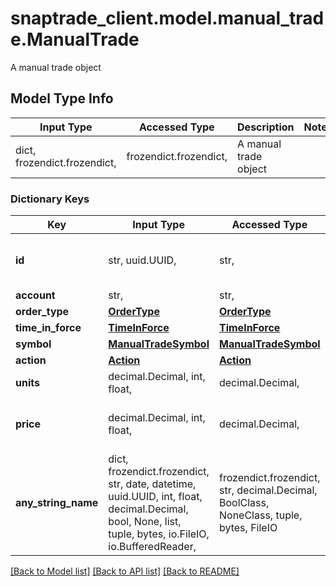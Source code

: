# snaptrade_client.model.manual_trade.ManualTrade

A manual trade object

## Model Type Info
Input Type | Accessed Type | Description | Notes
------------ | ------------- | ------------- | -------------
dict, frozendict.frozendict,  | frozendict.frozendict,  | A manual trade object | 

### Dictionary Keys
Key | Input Type | Accessed Type | Description | Notes
------------ | ------------- | ------------- | ------------- | -------------
**id** | str, uuid.UUID,  | str,  |  | [optional] value must be a uuid
**account** | str,  | str,  |  | [optional] 
**order_type** | [**OrderType**](OrderType.md) | [**OrderType**](OrderType.md) |  | [optional] 
**time_in_force** | [**TimeInForce**](TimeInForce.md) | [**TimeInForce**](TimeInForce.md) |  | [optional] 
**symbol** | [**ManualTradeSymbol**](ManualTradeSymbol.md) | [**ManualTradeSymbol**](ManualTradeSymbol.md) |  | [optional] 
**action** | [**Action**](Action.md) | [**Action**](Action.md) |  | [optional] 
**units** | decimal.Decimal, int, float,  | decimal.Decimal,  | Trade Units | [optional] 
**price** | decimal.Decimal, int, float,  | decimal.Decimal,  | Trade Price if limit or stop limit order | [optional] 
**any_string_name** | dict, frozendict.frozendict, str, date, datetime, uuid.UUID, int, float, decimal.Decimal, bool, None, list, tuple, bytes, io.FileIO, io.BufferedReader,  | frozendict.frozendict, str, decimal.Decimal, BoolClass, NoneClass, tuple, bytes, FileIO | any string name can be used but the value must be the correct type | [optional]

[[Back to Model list]](../../README.md#documentation-for-models) [[Back to API list]](../../README.md#documentation-for-api-endpoints) [[Back to README]](../../README.md)

